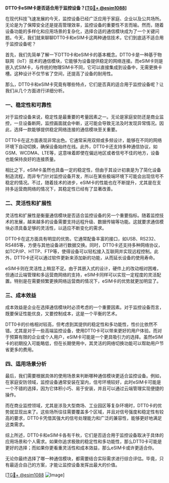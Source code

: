 **DTT0卡eSIM卡是否适合用于监控设备？[[TG💪+ @esim1088](https://t.me/s/esim1088)]**

在现代科技飞速发展的今天，监控设备已经广泛应用于家庭、企业以及公共场所。无论是为了保障安全还是提高管理效率，监控设备的重要性不言而喻。然而，随着设备功能的多样化和应用场景的复杂化，选择合适的通信模块成为了一个关键问题。今天，我们就来聊聊DTT0卡和eSIM卡这两种通信技术，它们到底适不适合用于监控设备呢？

首先，我们先简单了解一下DTT0卡和eSIM卡的基本概念。DTT0卡是一种基于物联网（IoT）技术的通信模块，它能够为设备提供稳定的网络连接。而eSIM卡则是嵌入式SIM卡，与传统的物理SIM卡不同，它可以直接集成到设备中，无需更换卡槽。这种设计不仅节省了空间，还提高了设备的耐用性。

那么，DTT0卡和eSIM卡究竟有哪些特点，它们是否真的适合用于监控设备呢？让我们从几个方面进行详细分析。

### **一、稳定性和可靠性**

对于监控设备来说，稳定性是最重要的考量因素之一。无论是家庭安防还是商业监控，一旦设备断网，监控画面就会中断，这可能会导致无法及时发现异常情况。因此，选择一款能够提供稳定网络连接的通信模块至关重要。

DTT0卡在这方面表现非常出色。它通常采用双频或多频设计，能够在不同的网络环境下自动切换，确保设备始终在线。此外，DTT0卡还支持多种通信协议，如GSM、WCDMA、LTE等，这意味着即使在偏远地区或者信号不佳的地方，设备也能保持良好的连接质量。

相比之下，eSIM卡虽然也具备一定的稳定性，但由于其设计初衷是为了简化设备制造流程，而非专门针对监控设备开发，所以在某些极端环境下可能会出现信号不稳定的情况。不过，随着技术的进步，eSIM卡的性能也在不断提升，尤其是在支持多运营商网络的情况下，其稳定性已经有了显著改善。

### **二、灵活性和扩展性**

灵活性和扩展性是衡量通信模块是否适合监控设备的另一个重要指标。随着监控技术的发展，越来越多的设备需要支持远程升级、数据传输等功能。这就要求通信模块必须具备足够的灵活性，以适应不断变化的需求。

DTT0卡在这方面具有明显的优势。它通常配备丰富的接口，如USB、RS232、RS485等，方便与其他设备进行数据交换。同时，DTT0卡还支持多种网络协议，如TCP/IP、HTTP、FTP等，使得设备可以轻松接入互联网并实现远程控制。此外，DTT0卡还可以通过软件更新来添加新的功能，从而延长设备的使用寿命。

eSIM卡则在灵活性上稍显不足。由于其嵌入式的设计，硬件上的改动相对困难，但通过云端管理和多运营商网络的支持，eSIM卡同样可以实现一定程度的灵活配置。特别是在需要频繁更换网络运营商的情况下，eSIM卡的优势就更加明显了。

### **三、成本效益**

成本效益是企业在选择通信模块时必须考虑的一个重要因素。对于监控设备而言，既要保证性能优良，又要控制成本，这是一个平衡的艺术。

DTT0卡的价格相对较高，但考虑到其提供的稳定性和多功能性，性价比依然不错。尤其是对于一些高端监控设备，使用DTT0卡可以带来更好的用户体验。而对于预算有限的企业或个人用户，eSIM卡可能是一个更具吸引力的选择。虽然eSIM卡的初期投入可能略低，但在长期使用中，其灵活的网络切换功能可以帮助用户节省更多的费用。

### **四、适用场景分析**

最后，我们需要根据具体的使用场景来判断哪种通信模块更适合监控设备。例如，在家庭安防领域，监控设备通常安装在室内，信号环境较好，此时eSIM卡可能是一个不错的选择，因为它体积小巧、易于安装，并且可以通过云端管理实现便捷的操作。

而在商业监控领域，尤其是涉及大型商场、工业园区等复杂环境时，DTT0卡的优势就显现出来了。这些场所往往需要覆盖多个区域，并且对信号强度和稳定性有较高的要求，DTT0卡凭借其强大的信号处理能力和广泛的兼容性，能够更好地满足这类需求。

综上所述，DTT0卡和eSIM卡各有千秋，它们是否适合用于监控设备取决于具体的应用场景和个人需求。如果你追求极致的稳定性和多功能性，那么DTT0卡可能是更好的选择；而如果你更看重灵活性和成本效益，那么eSIM卡或许更适合你。

无论你最终选择了哪一种通信模块，都需要结合实际需求进行综合评估。毕竟，只有最适合自己的方案，才能让监控设备发挥出最大的价值。

[[TG💪+ @esim1088](https://t.me/s/esim1088) ![Image](https://i.postimg.cc/4NQfJmqS/Snipaste-2025-05-13-00-14-12.png)]